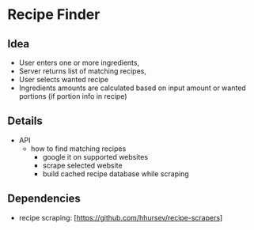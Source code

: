 # Recipe Finder

## Idea

- User enters one or more ingredients,
- Server returns list of matching recipes,
- User selects wanted recipe
- Ingredients amounts are calculated based on input amount or wanted portions (if portion info in recipe)

## Details

- API
  - how to find matching recipes
    - google it on supported websites
    - scrape selected website
    - build cached recipe database while scraping

## Dependencies

- recipe scraping: [https://github.com/hhursev/recipe-scrapers]
